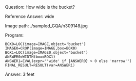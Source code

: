 Question: How wide is the bucket?

Reference Answer: wide

Image path: ./sampled_GQA/n309148.jpg

Program:

```
BOX0=LOC(image=IMAGE,object='bucket')
IMAGE0=CROP(image=IMAGE,box=BOX0)
BOX1=LOC(image=IMAGE0,object='bucket')
ANSWER0=WIDTH(box=BOX1)
ANSWER1=EVAL(expr="'wide' if {ANSWER0} > 0 else 'narrow'")
FINAL_RESULT=RESULT(var=ANSWER1)
```
Answer: 3 feet


